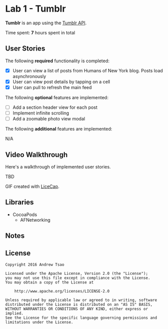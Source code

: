 # Lab 1 - Tumblr

**Tumblr** is an app using the [Tumblr API](https://www.tumblr.com/docs/en/api/v2).

Time spent: **7** hours spent in total

## User Stories

The following **required** functionality is completed:

- [x] User can view a list of posts from Humans of New York blog. Posts load asynchronously
- [x] User can view post details by tapping on a cell
- [x] User can pull to refresh the main feed

The following **optional** features are implemented:

- [ ] Add a section header view for each post
- [ ] Implement infinite scrolling
- [ ] Add a zoomable photo view modal

The following **additional** features are implemented:

N/A

## Video Walkthrough

Here's a walkthrough of implemented user stories.

TBD

GIF created with [LiceCap](http://www.cockos.com/licecap/).

## Libraries

- CocoaPods
    - AFNetworking

## Notes

<!-- Describe any challenges encountered while building the app. -->

## License

    Copyright 2016 Andrew Tsao

    Licensed under the Apache License, Version 2.0 (the "License");
    you may not use this file except in compliance with the License.
    You may obtain a copy of the License at

        http://www.apache.org/licenses/LICENSE-2.0

    Unless required by applicable law or agreed to in writing, software
    distributed under the License is distributed on an "AS IS" BASIS,
    WITHOUT WARRANTIES OR CONDITIONS OF ANY KIND, either express or implied.
    See the License for the specific language governing permissions and
    limitations under the License.
